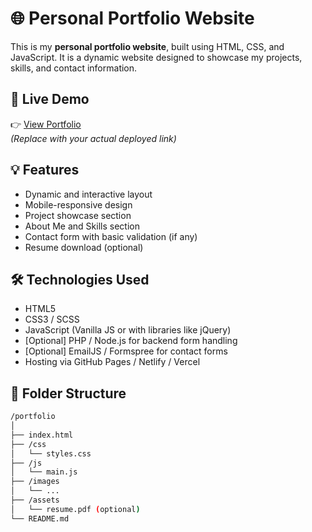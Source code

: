 # 🌐 Personal Portfolio Website

This is my **personal portfolio website**, built using HTML, CSS, and JavaScript. It is a dynamic website designed to showcase my projects, skills, and contact information.

## 🔗 Live Demo

👉 [View Portfolio](https://lijoraj-p-r.github.io/myportfolio/)  
_(Replace with your actual deployed link)_

## 💡 Features

- Dynamic and interactive layout
- Mobile-responsive design
- Project showcase section
- About Me and Skills section
- Contact form with basic validation (if any)
- Resume download (optional)

## 🛠 Technologies Used

- HTML5
- CSS3 / SCSS
- JavaScript (Vanilla JS or with libraries like jQuery)
- [Optional] PHP / Node.js for backend form handling
- [Optional] EmailJS / Formspree for contact forms
- Hosting via GitHub Pages / Netlify / Vercel

## 📁 Folder Structure

```bash
/portfolio
│
├── index.html
├── /css
│   └── styles.css
├── /js
│   └── main.js
├── /images
│   └── ...
├── /assets
│   └── resume.pdf (optional)
└── README.md
